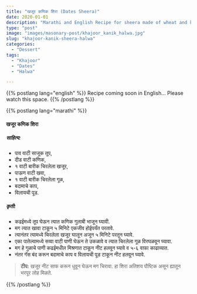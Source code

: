 ```yaml
---
title: "खजूर कणिक शिरा (Dates Sheera)"
date: 2020-01-01
description: "Marathi and English Recipe for sheera made of wheat and khajoor or dates"
type: "post"
image: "images/masonary-post/khajoor_kanik_halwa.jpg"
slug: "khajoor-kanik-sheera-halwa"
categories: 
  - "Dessert"
tags:
  - "Khajoor"
  - "Dates"
  - "Halwa"

---
```



{{% postlang lang="english" %}} 
 Recipe coming soon in English... Please watch this space. 
 {{% /postlang %}}







{{% postlang lang="marathi" %}}




#### खजूर कणिक शिरा



##### साहित्य: 

- पाव वाटी साजूक तूप,
- दीड वाटी कणिक,
- १ वाटी बारीक चिरलेला खजूर,
- पाऊण वाटी खवा,
- १ वाटी बारीक चिरलेला गूळ,
- बदामाचे काप,
- विलायची पूड.



##### कृती: 


- कढईमध्ये तूप घेऊन त्यात कणिक गुलाबी भाजून घ्यावी.
- मग त्यात खावा टाकून ५ मिनिटे एकजीव होईपर्यंत परतावे.
- त्यानंतर त्यामध्ये चिरलेला खजूर घालून अजून ५ मिनिटे परतून घ्यावे.
- एका पातेल्यामध्ये सव्वा वाटी पाणी घेऊन ते उकळावे व त्यात चिरलेला गूळ विरघळवून घ्यावा.
- मग हे गुळाचे पाणी कढईमधील मिश्रणात टाकून नीट हलवून घ्यावे व ५-६ वाफा काढाव्यात.
- नंतर गॅस बंद करून बदामाचे काप व विलायची पूड टाकून नीट हलवून घ्यावे.


> **टीप:** खजूर नीट साफ करून धुवून घेऊन मग चिरावा. हा शिरा अतिशय पौष्टिक असून ह्यातून भरपूर लोह मिळते.

 {{% /postlang %}}
